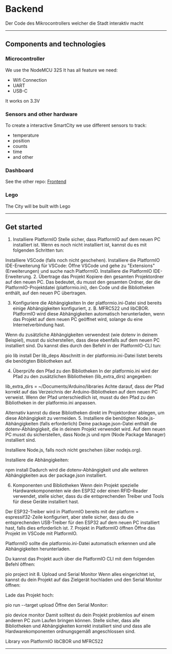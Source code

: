 # Backend

Der Code des Mikrocontrollers welcher die Stadt interaktiv macht
___

## Components and technologies

### Microcontroller

We use the NodeMCU 32S
It has all feature we need:

- Wifi Connection
- UART
- USB-C

It works on 3.3V

### Sensors and other hardware

To create a interactive SmartCity we use different sensors to track:

- temperature
- position
- counts
- time
- and other

### Dashboard

See the other repo: [Frontend](https://github.com/FHAC-IP-SmartCity/frontend)

### Lego

The City will be built with Lego

___

## Get started

1. Installiere PlatformIO
Stelle sicher, dass PlatformIO auf dem neuen PC installiert ist. Wenn es noch nicht installiert ist, kannst du es mit folgenden Schritten tun:

Installiere VSCode (falls noch nicht geschehen).
Installiere die PlatformIO IDE-Erweiterung für VSCode:
Öffne VSCode und gehe zu "Extensions" (Erweiterungen) und suche nach PlatformIO.
Installiere die PlatformIO IDE-Erweiterung.
2. Übertrage das Projekt
Kopiere den gesamten Projektordner auf den neuen PC. Das bedeutet, du musst den gesamten Ordner, der die PlatformIO-Projektdatei (platformio.ini), den Code und die Bibliotheken enthält, auf den neuen PC übertragen.

3. Konfiguriere die Abhängigkeiten
In der platformio.ini-Datei sind bereits einige Abhängigkeiten konfiguriert, z. B. MFRC522 und libCBOR. PlatformIO wird diese Abhängigkeiten automatisch herunterladen, wenn das Projekt auf dem neuen PC geöffnet wird, solange du eine Internetverbindung hast.

Wenn du zusätzliche Abhängigkeiten verwendest (wie dotenv in deinem Beispiel), musst du sicherstellen, dass diese ebenfalls auf dem neuen PC installiert sind. Du kannst dies durch den Befehl in der PlatformIO-CLI tun:

pio lib install
Der lib_deps Abschnitt in der platformio.ini-Datei listet bereits die benötigten Bibliotheken auf.

4. Überprüfe den Pfad zu den Bibliotheken
In der platformio.ini wird der Pfad zu den zusätzlichen Bibliotheken (lib_extra_dirs) angegeben:

lib_extra_dirs = ~/Documents/Arduino/libraries
Achte darauf, dass der Pfad korrekt auf das Verzeichnis der Arduino-Bibliotheken auf dem neuen PC verweist. Wenn der Pfad unterschiedlich ist, musst du den Pfad zu den Bibliotheken in der platformio.ini anpassen.

Alternativ kannst du diese Bibliotheken direkt im Projektordner ablegen, um diese Abhängigkeit zu vermeiden.
5. Installiere die benötigten Node.js-Abhängigkeiten (falls erforderlich)
Deine package.json-Datei enthält die dotenv-Abhängigkeit, die in deinem Projekt verwendet wird. Auf dem neuen PC musst du sicherstellen, dass Node.js und npm (Node Package Manager) installiert sind.

Installiere Node.js, falls noch nicht geschehen (über nodejs.org).

Installiere die Abhängigkeiten:

npm install
Dadurch wird die dotenv-Abhängigkeit und alle weiteren Abhängigkeiten aus der package.json installiert.

6. Komponenten und Bibliotheken
Wenn dein Projekt spezielle Hardwarekomponenten wie den ESP32 oder einen RFID-Reader verwendet, stelle sicher, dass du die entsprechenden Treiber und Tools für diese Geräte installiert hast.

Der ESP32-Treiber wird in PlatformIO bereits mit der platform = espressif32-Zeile konfiguriert, aber stelle sicher, dass du die entsprechenden USB-Treiber für den ESP32 auf dem neuen PC installiert hast, falls dies erforderlich ist.
7. Projekt in PlatformIO öffnen
Öffne das Projekt im VSCode mit PlatformIO.

PlatformIO sollte die platformio.ini-Datei automatisch erkennen und alle Abhängigkeiten herunterladen.

Du kannst das Projekt auch über die PlatformIO CLI mit dem folgenden Befehl öffnen:

pio project init
8. Upload und Serial Monitor
Wenn alles eingerichtet ist, kannst du dein Projekt auf das Zielgerät hochladen und den Serial Monitor öffnen:

Lade das Projekt hoch:

pio run --target upload
Öffne den Serial Monitor:

pio device monitor
Damit solltest du dein Projekt problemlos auf einem anderen PC zum Laufen bringen können. Stelle sicher, dass alle Bibliotheken und Abhängigkeiten korrekt installiert sind und dass alle Hardwarekomponenten ordnungsgemäß angeschlossen sind.

Library von PlatformIO
libCBOR  und MFRC522
___
